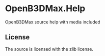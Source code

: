 OpenB3DMax.Help
===============

OpenB3DMax source help with media included

## License

The source is licensed with the zlib license.
